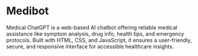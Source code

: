 # Medibot
Medical ChatGPT is a web-based AI chatbot offering reliable medical assistance like symptom analysis, drug info, health tips, and emergency protocols. Built with HTML, CSS, and JavaScript, it ensures a user-friendly, secure, and responsive interface for accessible healthcare insights.
